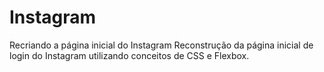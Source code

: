# Instagram
Recriando a página inicial do Instagram
Reconstrução da página inicial de login do Instagram utilizando conceitos de CSS e Flexbox.
